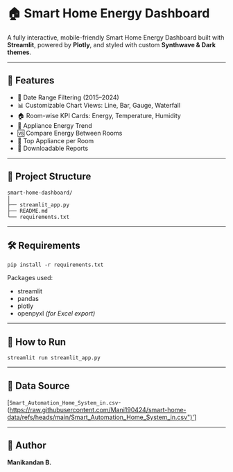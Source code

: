 
# 🏠 Smart Home Energy Dashboard

A fully interactive, mobile-friendly Smart Home Energy Dashboard built with **Streamlit**, powered by **Plotly**, and styled with custom **Synthwave & Dark themes**.

---

## 📌 Features

- 📅 Date Range Filtering (2015–2024)
- 📊 Customizable Chart Views: Line, Bar, Gauge, Waterfall
- 🏠 Room-wise KPI Cards: Energy, Temperature, Humidity
- 🔌 Appliance Energy Trend
- 🆚 Compare Energy Between Rooms
- 🚀 Top Appliance per Room
- 💾 Downloadable Reports

---

## 📁 Project Structure

```
smart-home-dashboard/
│
├── streamlit_app.py
├── README.md
└── requirements.txt
```

---

## 🛠 Requirements

```
pip install -r requirements.txt
```

Packages used:
- streamlit
- pandas
- plotly
- openpyxl *(for Excel export)*

---

## 🚀 How to Run

```
streamlit run streamlit_app.py
```

---

## 🔗 Data Source

  [`Smart_Automation_Home_System_in.csv`-(https://raw.githubusercontent.com/Mani190424/smart-home-data/refs/heads/main/Smart_Automation_Home_System_in.csv")']

---

## 🧠 Author

**Manikandan B.**
